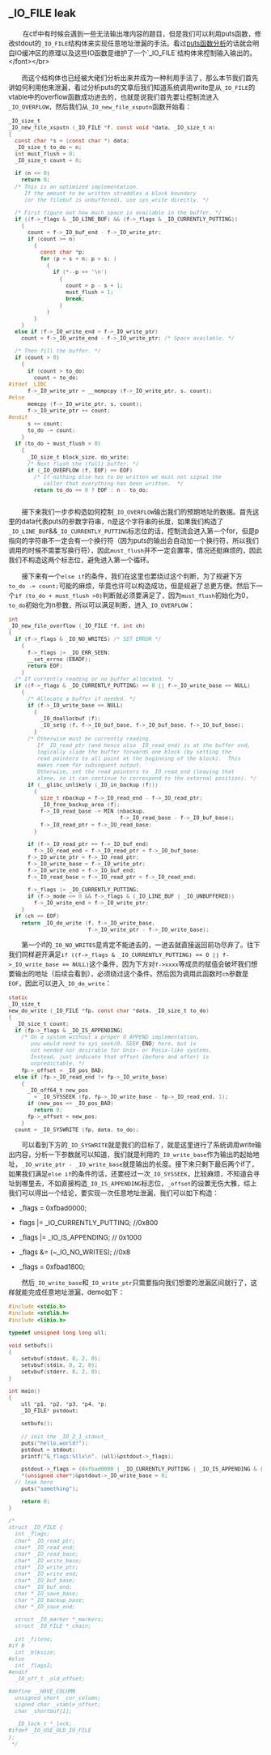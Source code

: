 ## _IO_FILE leak

&emsp;&emsp;<font size=2>在ctf中有时候会遇到一些无法输出堆内容的题目，但是我们可以利用puts函数，修改stdout的`_IO_FILE`结构体来实现任意地址泄漏的手法。看过[puts函数分析]([https://www.fandazh.cn/glibc2-23-_io_file%e7%9b%b8%e5%85%b3%e5%87%bd%e6%95%b0%e5%8e%9f%e7%90%86%e5%88%86%e6%9e%90/](https://www.fandazh.cn/glibc2-23-_io_file相关函数原理分析/))的话就会明白IO缓冲区的原理以及这些IO函数是维护了一个`_IO_FILE`结构体来控制输入输出的。</font></br>

&emsp;&emsp;<font size=2>而这个结构体也已经被大佬们分析出来并成为一种利用手法了，那么本节我们首先讲如何利用他来泄漏，看过分析puts的文章后我们知道系统调用write是从`_IO_FILE`的vtable中的overflow函数成功进去的，也就是说我们首先要让控制流进入`_IO_OVERFLOW`，然后我们从`_IO_new_file_xsputn`函数开始看：</font></br>

```C
_IO_size_t
_IO_new_file_xsputn (_IO_FILE *f, const void *data, _IO_size_t n)
{
  const char *s = (const char *) data;
  _IO_size_t to_do = n;
  int must_flush = 0;
  _IO_size_t count = 0;

  if (n <= 0)
    return 0;
  /* This is an optimized implementation.
     If the amount to be written straddles a block boundary
     (or the filebuf is unbuffered), use sys_write directly. */

  /* First figure out how much space is available in the buffer. */
  if ((f->_flags & _IO_LINE_BUF) && (f->_flags & _IO_CURRENTLY_PUTTING))
    {
      count = f->_IO_buf_end - f->_IO_write_ptr;
      if (count >= n)
        {
          const char *p;
          for (p = s + n; p > s; )
            {
              if (*--p == '\n')
                { 
                  count = p - s + 1;
                  must_flush = 1;
                  break;
                }
            }
        }
    }
  else if (f->_IO_write_end > f->_IO_write_ptr)
    count = f->_IO_write_end - f->_IO_write_ptr; /* Space available. */

  /* Then fill the buffer. */
  if (count > 0)
    {
      if (count > to_do)
        count = to_do;
#ifdef _LIBC
      f->_IO_write_ptr = __mempcpy (f->_IO_write_ptr, s, count);
#else
      memcpy (f->_IO_write_ptr, s, count);
      f->_IO_write_ptr += count;
#endif
      s += count;
      to_do -= count;
    }
  if (to_do + must_flush > 0)
    {
      _IO_size_t block_size, do_write;
      /* Next flush the (full) buffer. */
      if (_IO_OVERFLOW (f, EOF) == EOF)
        /* If nothing else has to be written we must not signal the
           caller that everything has been written.  */
        return to_do == 0 ? EOF : n - to_do;
                                        
```

&emsp;&emsp;<font size=2>接下来我们一步步构造如何控制`_IO_OVERFLOW`输出我们的预期地址的数据。首先这里的data代表puts的参数字符串，n是这个字符串的长度，如果我们构造了`_IO_LINE_BUF`&&`_IO_CURRENTLY_PUTTING`标志位的话，控制流会进入第一个for，但是p指向的字符串不一定会有一个换行符（因为puts的输出会自动加一个换行符，所以我们调用的时候不需要写换行符），因此`must_flush`并不一定会置零，情况还挺麻烦的，因此我们不构造这两个标志位，避免进入第一个循环。</font></br>

&emsp;&emsp;<font size=2>接下来有一个`else if`的条件，我们在这里也要绕过这个判断，为了规避下方`to_do -= count;`可能的麻烦，毕竟也许可以构造成功，但是规避了总更方便。然后下一个`if (to_do + must_flush >0)`判断就必须要满足了，因为`must_flush`初始化为0，`to_do`初始化为n参数，所以可以满足判断，进入`_IO_OVERFLOW`：</font></br>

```C
int
_IO_new_file_overflow (_IO_FILE *f, int ch)
{
  if (f->_flags & _IO_NO_WRITES) /* SET ERROR */
    {
      f->_flags |= _IO_ERR_SEEN;
      __set_errno (EBADF);
      return EOF;
    }
  /* If currently reading or no buffer allocated. */
  if ((f->_flags & _IO_CURRENTLY_PUTTING) == 0 || f->_IO_write_base == NULL)
    {
      /* Allocate a buffer if needed. */
      if (f->_IO_write_base == NULL)
        {
          _IO_doallocbuf (f);
          _IO_setg (f, f->_IO_buf_base, f->_IO_buf_base, f->_IO_buf_base);
        }
      /* Otherwise must be currently reading.
         If _IO_read_ptr (and hence also _IO_read_end) is at the buffer end,
         logically slide the buffer forwards one block (by setting the
         read pointers to all point at the beginning of the block).  This
         makes room for subsequent output.
         Otherwise, set the read pointers to _IO_read_end (leaving that
         alone, so it can continue to correspond to the external position). */
      if (__glibc_unlikely (_IO_in_backup (f)))
        {
          size_t nbackup = f->_IO_read_end - f->_IO_read_ptr;
          _IO_free_backup_area (f);
          f->_IO_read_base -= MIN (nbackup,
                                   f->_IO_read_base - f->_IO_buf_base);
          f->_IO_read_ptr = f->_IO_read_base;
        }

      if (f->_IO_read_ptr == f->_IO_buf_end)
        f->_IO_read_end = f->_IO_read_ptr = f->_IO_buf_base;
      f->_IO_write_ptr = f->_IO_read_ptr;
      f->_IO_write_base = f->_IO_write_ptr;
      f->_IO_write_end = f->_IO_buf_end; 
      f->_IO_read_base = f->_IO_read_ptr = f->_IO_read_end;

      f->_flags |= _IO_CURRENTLY_PUTTING;
      if (f->_mode <= 0 && f->_flags & (_IO_LINE_BUF | _IO_UNBUFFERED))
        f->_IO_write_end = f->_IO_write_ptr;
    }
  if (ch == EOF)
    return _IO_do_write (f, f->_IO_write_base,
                         f->_IO_write_ptr - f->_IO_write_base);

```

&emsp;&emsp;<font size=2>第一个if的`_IO_NO_WRITES`是肯定不能进去的，一进去就直接返回前功尽弃了。往下我们同样避开满足`if ((f->_flags & _IO_CURRENTLY_PUTTING) == 0 || f->_IO_write_base == NULL)`这个条件，因为下方对`f->xxxx`等成员的赋值会破坏我们想要输出的地址（后续会看到），必须绕过这个条件。然后因为调用此函数时`ch`参数是`EOF`，因此可以进入`_IO_do_write`：</font></br>

```C
static
_IO_size_t
new_do_write (_IO_FILE *fp, const char *data, _IO_size_t to_do)
{
  _IO_size_t count;
  if (fp->_flags & _IO_IS_APPENDING)
    /* On a system without a proper O_APPEND implementation,
       you would need to sys_seek(0, SEEK_END) here, but is
       not needed nor desirable for Unix- or Posix-like systems.
       Instead, just indicate that offset (before and after) is
       unpredictable. */
    fp->_offset = _IO_pos_BAD;
  else if (fp->_IO_read_end != fp->_IO_write_base)
    {
      _IO_off64_t new_pos
        = _IO_SYSSEEK (fp, fp->_IO_write_base - fp->_IO_read_end, 1);
      if (new_pos == _IO_pos_BAD)
        return 0;
      fp->_offset = new_pos;
    }
  count = _IO_SYSWRITE (fp, data, to_do);

```

&emsp;&emsp;<font size=2>可以看到下方的`_IO_SYSWRITE`就是我们的目标了，就是这里进行了系统调用write输出内容，分析一下参数就可以知道，我们就是利用的`_IO_write_base`作为输出的起始地址，`_IO_write_ptr - _IO_write_base`就是输出的长度。接下来只剩下最后两个if了，如果我们满足`else if`的条件的话，还要经过一次`_IO_SYSSEEK`，比较麻烦，不知道会寻址到哪里去，不如直接构造`_IO_IS_APPENDING`标志位，`_offset`的设置无伤大雅，综上我们可以得出一个结论，要实现一次任意地址泄漏，我们可以如下构造：</font></br>

- _flags = 0xfbad0000;
- flags |=  _IO_CURRENTLY_PUTTING;	//0x800

- _flags |=  _IO_IS_APPENDING;    // 0x1000
- \_flags &=  (~_IO_NO_WRITES);    //0x8
- _flags = 0xfbad1800;

&emsp;&emsp;<font size=2>然后`_IO_write_base`和`_IO_write_ptr`只需要指向我们想要的泄漏区间就行了，这样就能完成任意地址泄漏，demo如下：</font></br>

```C
#include <stdio.h>
#include <stdlib.h>
#include <libio.h>

typedef unsigned long long ull;

void setbufs()
{
	setvbuf(stdout, 0, 2, 0);
	setvbuf(stdin, 0, 2, 0);
	setvbuf(stderr, 0, 2, 0);
}

int main()
{
	ull *p1, *p2, *p3, *p4, *p;
	_IO_FILE* pstdout;

	setbufs();

	// init the _IO_2_1_stdout_
	puts("hello,world!");
	pstdout = stdout;
	printf("&_flags:%llx\n", (ull)&pstdout->_flags);

	pstdout->_flags = (0xfbad0000 | _IO_CURRENTLY_PUTTING | _IO_IS_APPENDING & (~_IO_NO_WRITES));
	*(unsigned char*)&pstdout->_IO_write_base = 0;
  // leak here
	puts("something");

	return 0;
}

/*
struct _IO_FILE {
  int _flags;
  char* _IO_read_ptr;   
  char* _IO_read_end;   
  char* _IO_read_base;  
  char* _IO_write_base; 
  char* _IO_write_ptr;  
  char* _IO_write_end;  
  char* _IO_buf_base;   
  char* _IO_buf_end;    
  char *_IO_save_base;
  char *_IO_backup_base;
  char *_IO_save_end;

  struct _IO_marker *_markers;
  struct _IO_FILE *_chain;

  int _fileno;
#if 0
  int _blksize;
#else
  int _flags2;
#endif
  _IO_off_t _old_offset; 

#define __HAVE_COLUMN 
  unsigned short _cur_column;
  signed char _vtable_offset;
  char _shortbuf[1];

  _IO_lock_t *_lock;
#ifdef _IO_USE_OLD_IO_FILE
};
 */

```

